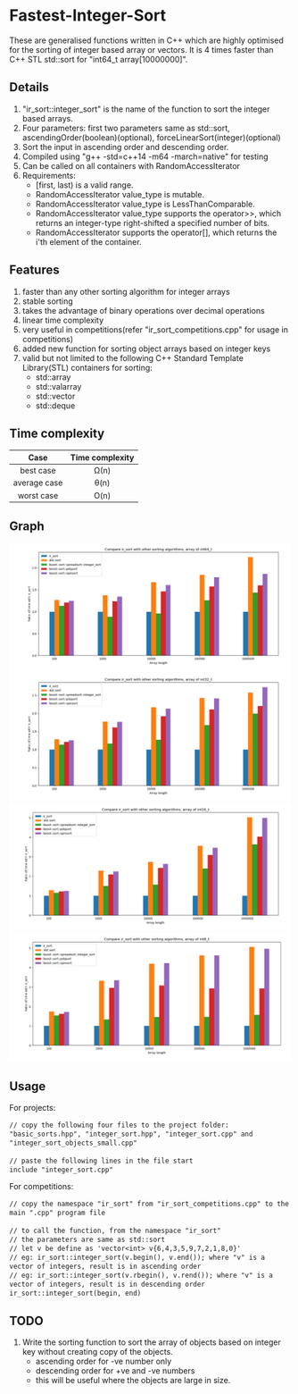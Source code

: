 # Fastest-Integer-Sort
These are generalised functions written in C++ which are highly optimised for the sorting of integer based array or vectors. It is 4 times faster than C++ STL std::sort for "int64_t array[10000000]".


Details
----------------------------------
1. "ir_sort::integer_sort" is the name of the function to sort the integer based arrays.
2. Four parameters: first two parameters same as std::sort, ascendingOrder(boolean)(optional), forceLinearSort(integer)(optional)
3. Sort the input in ascending order and descending order.
4. Compiled using "g++ -std=c++14 -m64 -march=native" for testing
5. Can be called on all containers with RandomAccessIterator
6. Requirements:
    * [first, last) is a valid range.
    * RandomAccessIterator value_type is mutable.
    * RandomAccessIterator value_type is LessThanComparable.
    * RandomAccessIterator value_type supports the operator>>, which returns an integer-type right-shifted a specified number of bits.
    * RandomAccessIterator supports the operator[], which returns the i'th element of the container.


Features
----------------------------------
1. faster than any other sorting algorithm for integer arrays
2. stable sorting
3. takes the advantage of binary operations over decimal operations
4. linear time complexity
5. very useful in competitions(refer "ir_sort_competitions.cpp" for usage in competitions)
6. added new function for sorting object arrays based on integer keys
7. valid but not limited to the following C++ Standard Template Library(STL) containers for sorting:
    * std::array
    * std::valarray
    * std::vector
    * std::deque


Time complexity
----------------------------------
| Case         | Time complexity |
|:------------:|:---------------:|
| best case    | Ω(n)            |
| average case | θ(n)            |
| worst case   | O(n)            |


Graph
----------------------------------
![Speed Comparison, int64_t](https://raw.githubusercontent.com/fenilgmehta/Fastest-Integer-Sort/master/graphs_and_analysis/all_comparisons/rawData_int64_t/Figure_1_int64_t.png)
![Speed Comparison, int32_t](https://raw.githubusercontent.com/fenilgmehta/Fastest-Integer-Sort/master/graphs_and_analysis/all_comparisons/rawData_int32_t/Figure_1_int32_t.png)
![Speed Comparison, int16_t](https://raw.githubusercontent.com/fenilgmehta/Fastest-Integer-Sort/master/graphs_and_analysis/all_comparisons/rawData_int16_t/Figure_1_int16_t.png)
![Speed Comparison, int8_t](https://raw.githubusercontent.com/fenilgmehta/Fastest-Integer-Sort/master/graphs_and_analysis/all_comparisons/rawData_int8_t/Figure_1_int8_t.png)


Usage
----------------------------------
For projects:
```
// copy the following four files to the project folder: "basic_sorts.hpp", "integer_sort.hpp", "integer_sort.cpp" and "integer_sort_objects_small.cpp"

// paste the following lines in the file start
include "integer_sort.cpp"
```

For competitions:
```
// copy the namespace "ir_sort" from "ir_sort_competitions.cpp" to the main ".cpp" program file

// to call the function, from the namespace "ir_sort"
// the parameters are same as std::sort
// let v be define as 'vector<int> v{6,4,3,5,9,7,2,1,8,0}'
// eg: ir_sort::integer_sort(v.begin(), v.end()); where "v" is a vector of integers, result is in ascending order
// eg: ir_sort::integer_sort(v.rbegin(), v.rend()); where "v" is a vector of integers, result is in descending order
ir_sort::integer_sort(begin, end)
```


TODO
----------------------------------
1. Write the sorting function to sort the array of objects based on integer key without creating copy of the objects.
    * ascending order for -ve number only
    * descending order for +ve and -ve numbers
    * this will be useful where the objects are large in size.
